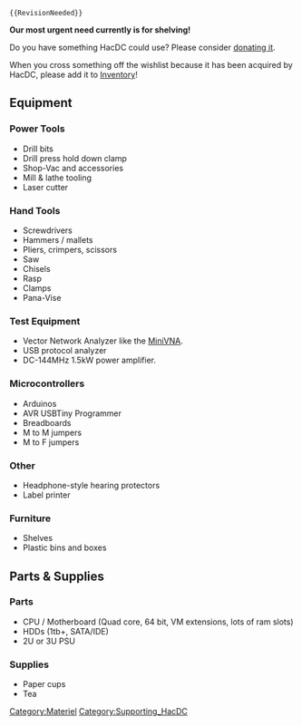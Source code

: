 ```{=mediawiki}
{{RevisionNeeded}}
```
**Our most urgent need currently is for shelving!**

Do you have something HacDC could use? Please consider [donating
it](Donation).

When you cross something off the wishlist because it has been acquired
by HacDC, please add it to [Inventory](Inventory)!

## Equipment

### Power Tools

-   Drill bits
-   Drill press hold down clamp
-   Shop-Vac and accessories
-   Mill & lathe tooling
-   Laser cutter

### Hand Tools

-   Screwdrivers
-   Hammers / mallets
-   Pliers, crimpers, scissors
-   Saw
-   Chisels
-   Rasp
-   Clamps
-   Pana-Vise

### Test Equipment

-   Vector Network Analyzer like the
    [MiniVNA](http://miniradiosolutions.com/minivna-pro).
-   USB protocol analyzer
-   DC-144MHz 1.5kW power amplifier.

### Microcontrollers

-   Arduinos
-   AVR USBTiny Programmer
-   Breadboards
-   M to M jumpers
-   M to F jumpers

### Other

-   Headphone-style hearing protectors
-   Label printer

### Furniture

-   Shelves
-   Plastic bins and boxes

## Parts & Supplies

### Parts

-   CPU / Motherboard (Quad core, 64 bit, VM extensions, lots of ram
    slots)
-   HDDs (1tb+, SATA/IDE)
-   2U or 3U PSU

### Supplies

-   Paper cups
-   Tea

[Category:Materiel](Category:Materiel)
[Category:Supporting_HacDC](Category:Supporting_HacDC)
